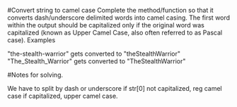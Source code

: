 #Convert string to camel case
Complete the method/function so that it converts dash/underscore delimited words into camel casing. The first word within the output should be capitalized only if the original word was capitalized (known as Upper Camel Case, also often referred to as Pascal case).
Examples

"the-stealth-warrior" gets converted to "theStealthWarrior"
"The_Stealth_Warrior" gets converted to "TheStealthWarrior"


#Notes for solving. 

We have to split by dash or underscore
if str[0] not capitalized, reg camel case
if capitalized, upper camel case. 

